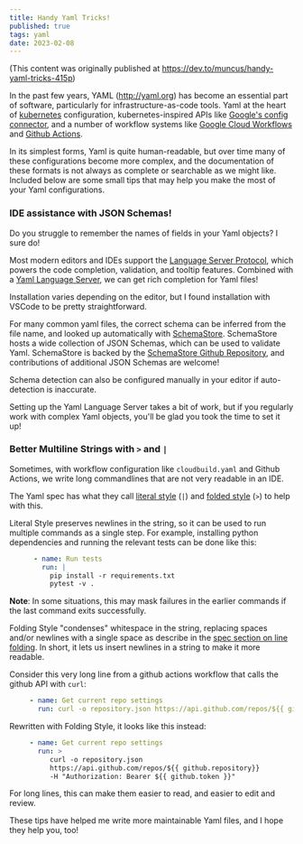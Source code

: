 ```yaml
---
title: Handy Yaml Tricks!
published: true
tags: yaml
date: 2023-02-08
---
```


(This content was originally published at https://dev.to/muncus/handy-yaml-tricks-415p)

In the past few years, YAML (http://yaml.org) has become an essential part of software, particularly for infrastructure-as-code tools. Yaml at the heart of [kubernetes](http://kubernetes.io) configuration, kubernetes-inspired APIs like [Google's config connector](https://cloud.google.com/config-connector/docs/concepts/resources), and a number of workflow systems like [Google Cloud Workflows](https://cloud.google.com/workflows) and [Github Actions](http://github.com/features/actions).

In its simplest forms, Yaml is quite human-readable, but over time many of these configurations become more complex, and the documentation of these formats is not always as complete or searchable as we might like. Included below are some small tips that may help you make the most of your Yaml configurations.

### IDE assistance with JSON Schemas!

Do you struggle to remember the names of fields in your Yaml objects? I sure do!

Most modern editors and IDEs support the [Language Server Protocol](https://microsoft.github.io/language-server-protocol/), which powers the code completion, validation, and tooltip features. Combined with a [Yaml Language Server](https://github.com/redhat-developer/yaml-language-server), we can get rich completion for Yaml files!

Installation varies depending on the editor, but I found installation with VSCode to be pretty straightforward.

For many common yaml files, the correct schema can be inferred from the file name, and looked up automatically with [SchemaStore](schemastore.org).  SchemaStore hosts a wide collection of JSON Schemas, which can be used to validate Yaml. SchemaStore is backed by the [SchemaStore Github Repository](https://github.com/schemastore/schemastore/), and contributions of additional JSON Schemas are welcome!

Schema detection can also be configured manually in your editor if auto-detection is inaccurate.

Setting up the Yaml Language Server takes a bit of work, but if you regularly work with complex Yaml objects, you'll be glad you took the time to set it up!

### Better Multiline Strings with `>` and `|`

Sometimes, with workflow configuration like `cloudbuild.yaml` and Github Actions, we write long commandlines that are not very readable in an IDE.

The Yaml spec has what they call [literal style](https://yaml.org/spec/1.2.2/#literal-style) (`|`) and [folded style](https://yaml.org/spec/1.2.2/#813-folded-style) (`>`) to help with this.

Literal Style preserves newlines in the string, so it can be used to run multiple commands as a single step. For example, installing python dependencies and running the relevant tests can be done like this:

```yaml
      - name: Run tests
        run: |
          pip install -r requirements.txt
          pytest -v .
```

**Note**: In some situations, this may mask failures in the earlier commands if the last command exits successfully.

Folding Style "condenses" whitespace in the string, replacing spaces and/or newlines with a single space as describe in the [spec section on line folding](https://yaml.org/spec/1.2.2/#line-folding). In short, it lets us insert newlines in a string to make it more readable.

Consider this very long line from a github actions workflow that calls the github API with `curl`:

```yaml
     - name: Get current repo settings
       run: curl -o repository.json https://api.github.com/repos/${{ github.repository}} -H "Authorization: Bearer ${{ github.token }}"

```

Rewritten with Folding Style, it looks like this instead:

```yaml
     - name: Get current repo settings
       run: >
          curl -o repository.json
          https://api.github.com/repos/${{ github.repository}}
          -H "Authorization: Bearer ${{ github.token }}"
```

For long lines, this can make them easier to read, and easier to edit and review.

These tips have helped me write more maintainable Yaml files, and I hope they help you, too!

